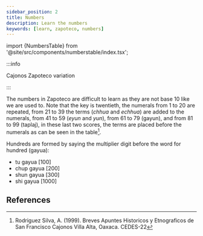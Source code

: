 ```yaml
---
sidebar_position: 2
title: Numbers
description: Learn the numbers
keywords: [learn, zapoteco, numbers]
---
```

import {NumbersTable}  from '@site/src/components/numberstable/index.tsx';

:::info

Cajonos Zapoteco variation

:::

The numbers in Zapoteco are difficult to learn as they are not base 10 like we are used to. 
Note that the key is twentieth, the numerals from 1 to 20 are repeated, from 21 to 39 the terms (_chhua_ and _echhua_) 
are added to the numerals, from 41 to 59 (_eyun_ and _yun_), from 61 to 79 (gayun), and from 81 to 99 (taplaj), in these 
last two scores, the terms are placed before the numerals as can be seen in the table[^1].

Hundreds are formed by saying the multiplier digit before the word for hundred (gayua): 
- tu gayua [100]
- chup gayua [200]
- shun gayua [300]
- shi gayua [1000]

<NumbersTable/>

## References
[^1]: Rodriguez Silva, A. (1999). Breves Apuntes Historicos y Etnograficos de San Francisco Cajonos Villa Alta, Oaxaca. CEDES-22
